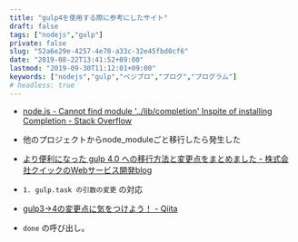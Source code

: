 ```yaml
---
title: "gulp4を使用する際に参考にしたサイト"
draft: false
tags: ["nodejs","gulp"]
private: false
slug: "52a6e29e-4257-4e78-a33c-32e45fbd0cf6"
date: "2019-08-22T13:41:52+09:00"
lastmod: "2019-09-30T11:12:01+09:00"
keywords: ["nodejs","gulp","ベジプロ","プログ","プログラム"]
# headless: true
---
```


* [node.js - Cannot find module '../lib/completion' Inspite of installing Completion - Stack Overflow](https://stackoverflow.com/questions/36081200/cannot-find-module-lib-completion-inspite-of-installing-completion)
 * 他のプロジェクトからnode_moduleごと移行したら発生した

* [より便利になった gulp 4.0 への移行方法と変更点をまとめました - 株式会社クイックのWebサービス開発blog](https://aimstogeek.hatenablog.com/entry/2018/11/30/192238)
 * `1. gulp.task の引数の変更` の対応

* [gulp3→4の変更点に気をつけよう！ - Qiita](https://qiita.com/tatsuo-iriyama/items/08ba4bd621b7fdedcc4e#gulpparallel%E3%81%AE%E8%A7%A3%E8%AA%AC)
 * `done` の呼び出し。
